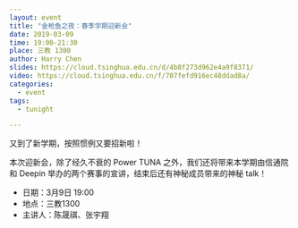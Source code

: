 ```yaml
---
layout: event
title: "金枪鱼之夜：春季学期迎新会"
date: 2019-03-09
time: 19:00-21:30
place: 三教 1300
author: Harry Chen
slides: https://cloud.tsinghua.edu.cn/d/4b8f273d962e4a9f8371/
video: https://cloud.tsinghua.edu.cn/f/707fefd916ec48ddad8a/
categories:
  - event
tags:
  - tunight

---
```

又到了新学期，按照惯例又要招新啦！

本次迎新会，除了经久不衰的 Power TUNA 之外，我们还将带来本学期由信通院和 Deepin 举办的两个赛事的宣讲，结束后还有神秘成员带来的神秘 talk！

* 日期：3月9日 19:00
* 地点：三教1300
* 主讲人：陈晟祺、张宇翔
